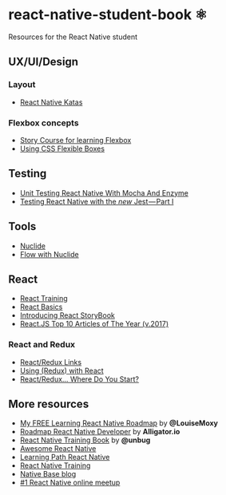 # react-native-student-book ⚛
Resources for the React Native student

## UX/UI/Design
### Layout
- [React Native Katas](https://github.com/jondot/ReactNativeKatas)

### Flexbox concepts
- [Story Course for learning Flexbox](http://gedd.ski/master/flexbox/)
- [Using CSS Flexible Boxes](https://developer.mozilla.org/en-US/docs/Web/CSS/CSS_Flexible_Box_Layout/Using_CSS_flexible_boxes)

## Testing
- [Unit Testing React Native With Mocha And Enzyme](https://formidable.com/blog/2016/02/08/unit-testing-react-native-with-mocha-and-enzyme/)
- [Testing React Native with the *new* Jest — Part I](https://blog.callstack.io/unit-testing-react-native-with-the-new-jest-i-snapshots-come-into-play-68ba19b1b9fe)

## Tools
- [Nuclide](https://nuclide.io/docs/platforms/react-native/)
- [Flow with Nuclide](https://nuclide.io/docs/languages/flow/)

## React
- [React Training](https://reacttraining.com/online)
- [React Basics](https://teamtreehouse.com/library/react-basics)
- [Introducing React StoryBook](https://voice.kadira.io/introducing-react-storybook-ec27f28de1e2)
- [React.JS Top 10 Articles of The Year (v.2017)](https://medium.mybridge.co/react-js-top-10-articles-of-the-year-v-2017-e95092964e49)

### React and Redux
- [React/Redux Links](https://github.com/markerikson/react-redux-links)
- [Using (Redux) with React](http://devguides.io/redux/react)
- [React/Redux… Where Do You Start?](https://medium.com/mofed/react-redux-where-do-you-start-500c98413d1f)

## More resources
- [My FREE Learning React Native Roadmap](https://medium.com/@louisemoxy/my-free-learning-react-native-roadmap-bee873c53ff9) by **@LouiseMoxy**
- [Roadmap React Native Developer](https://alligator.io/react/roadmap-react-native-developer/) by **Alligator.io**
- [React Native Training Book](https://github.com/unbug/react-native-train) by **@unbug**
- [Awesome React Native](https://github.com/jondot/awesome-react-native)
- [Learning Path React Native](https://medium.com/@sibelius/learning-path-react-native-5a97e9ce8c52)
- [React Native Training](https://medium.com/react-native-training)
- [Native Base blog](https://blog.nativebase.io/)
- [#1 React Native online meetup](https://www.youtube.com/watch?v=6dek2apWWZA)
